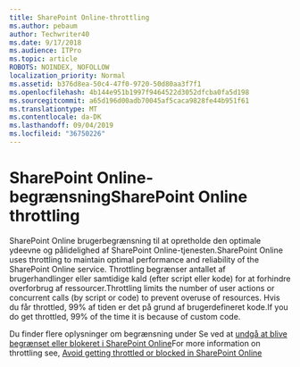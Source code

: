 ```yaml
---
title: SharePoint Online-throttling
ms.author: pebaum
author: Techwriter40
ms.date: 9/17/2018
ms.audience: ITPro
ms.topic: article
ROBOTS: NOINDEX, NOFOLLOW
localization_priority: Normal
ms.assetid: b376d8ea-50c4-47f0-9720-50d80aa3f7f1
ms.openlocfilehash: 4b144e951b1997f9464522d3052dfcba0fa5d198
ms.sourcegitcommit: a65d196d00adb70045af5caca9828fe44b951f61
ms.translationtype: MT
ms.contentlocale: da-DK
ms.lasthandoff: 09/04/2019
ms.locfileid: "36750226"
---
```

# <a name="sharepoint-online-throttling"></a><span data-ttu-id="67b8e-102">SharePoint Online-begrænsning</span><span class="sxs-lookup"><span data-stu-id="67b8e-102">SharePoint Online throttling</span></span>

<span data-ttu-id="67b8e-103">SharePoint Online brugerbegrænsning til at opretholde den optimale ydeevne og pålidelighed af SharePoint Online-tjenesten.</span><span class="sxs-lookup"><span data-stu-id="67b8e-103">SharePoint Online uses throttling to maintain optimal performance and reliability of the SharePoint Online service.</span></span> <span data-ttu-id="67b8e-104">Throttling begrænser antallet af brugerhandlinger eller samtidige kald (efter script eller kode) for at forhindre overforbrug af ressourcer.</span><span class="sxs-lookup"><span data-stu-id="67b8e-104">Throttling limits the number of user actions or concurrent calls (by script or code) to prevent overuse of resources.</span></span> <span data-ttu-id="67b8e-105">Hvis du får throttled, 99% af tiden er det på grund af brugerdefineret kode.</span><span class="sxs-lookup"><span data-stu-id="67b8e-105">If you do get throttled, 99% of the time it is because of custom code.</span></span>
  
<span data-ttu-id="67b8e-106">Du finder flere oplysninger om begrænsning under Se ved at [undgå at blive begrænset eller blokeret i SharePoint Online](https://go.microsoft.com/fwlink/?linkid=2022019)</span><span class="sxs-lookup"><span data-stu-id="67b8e-106">For more information on throttling see, [Avoid getting throttled or blocked in SharePoint Online](https://go.microsoft.com/fwlink/?linkid=2022019)</span></span>
  

